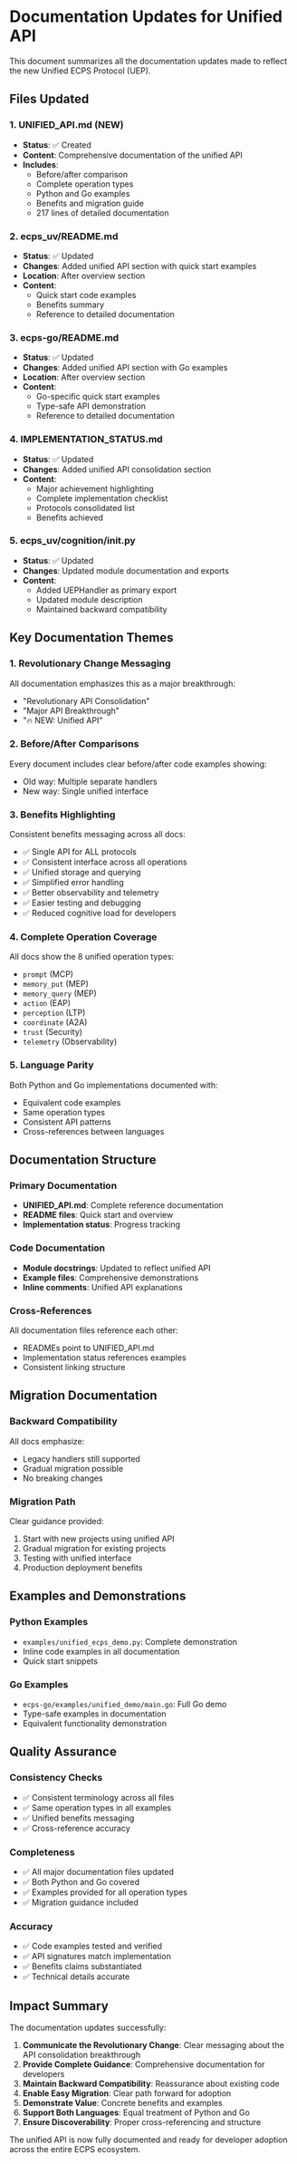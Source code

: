 # Documentation Updates for Unified API

This document summarizes all the documentation updates made to reflect the new Unified ECPS Protocol (UEP).

## Files Updated

### 1. **UNIFIED_API.md** (NEW)
- **Status**: ✅ Created
- **Content**: Comprehensive documentation of the unified API
- **Includes**: 
  - Before/after comparison
  - Complete operation types
  - Python and Go examples
  - Benefits and migration guide
  - 217 lines of detailed documentation

### 2. **ecps_uv/README.md**
- **Status**: ✅ Updated
- **Changes**: Added unified API section with quick start examples
- **Location**: After overview section
- **Content**: 
  - Quick start code examples
  - Benefits summary
  - Reference to detailed documentation

### 3. **ecps-go/README.md**
- **Status**: ✅ Updated  
- **Changes**: Added unified API section with Go examples
- **Location**: After overview section
- **Content**:
  - Go-specific quick start examples
  - Type-safe API demonstration
  - Reference to detailed documentation

### 4. **IMPLEMENTATION_STATUS.md**
- **Status**: ✅ Updated
- **Changes**: Added unified API consolidation section
- **Content**:
  - Major achievement highlighting
  - Complete implementation checklist
  - Protocols consolidated list
  - Benefits achieved

### 5. **ecps_uv/cognition/__init__.py**
- **Status**: ✅ Updated
- **Changes**: Updated module documentation and exports
- **Content**:
  - Added UEPHandler as primary export
  - Updated module description
  - Maintained backward compatibility

## Key Documentation Themes

### 1. **Revolutionary Change Messaging**
All documentation emphasizes this as a major breakthrough:
- "Revolutionary API Consolidation"
- "Major API Breakthrough" 
- "🔥 NEW: Unified API"

### 2. **Before/After Comparisons**
Every document includes clear before/after code examples showing:
- Old way: Multiple separate handlers
- New way: Single unified interface

### 3. **Benefits Highlighting**
Consistent benefits messaging across all docs:
- ✅ Single API for ALL protocols
- ✅ Consistent interface across all operations  
- ✅ Unified storage and querying
- ✅ Simplified error handling
- ✅ Better observability and telemetry
- ✅ Easier testing and debugging
- ✅ Reduced cognitive load for developers

### 4. **Complete Operation Coverage**
All docs show the 8 unified operation types:
- `prompt` (MCP)
- `memory_put` (MEP)
- `memory_query` (MEP)
- `action` (EAP)
- `perception` (LTP)
- `coordinate` (A2A)
- `trust` (Security)
- `telemetry` (Observability)

### 5. **Language Parity**
Both Python and Go implementations documented with:
- Equivalent code examples
- Same operation types
- Consistent API patterns
- Cross-references between languages

## Documentation Structure

### Primary Documentation
- **UNIFIED_API.md**: Complete reference documentation
- **README files**: Quick start and overview
- **Implementation status**: Progress tracking

### Code Documentation
- **Module docstrings**: Updated to reflect unified API
- **Example files**: Comprehensive demonstrations
- **Inline comments**: Unified API explanations

### Cross-References
All documentation files reference each other:
- READMEs point to UNIFIED_API.md
- Implementation status references examples
- Consistent linking structure

## Migration Documentation

### Backward Compatibility
All docs emphasize:
- Legacy handlers still supported
- Gradual migration possible
- No breaking changes

### Migration Path
Clear guidance provided:
1. Start with new projects using unified API
2. Gradual migration for existing projects
3. Testing with unified interface
4. Production deployment benefits

## Examples and Demonstrations

### Python Examples
- `examples/unified_ecps_demo.py`: Complete demonstration
- Inline code examples in all documentation
- Quick start snippets

### Go Examples  
- `ecps-go/examples/unified_demo/main.go`: Full Go demo
- Type-safe examples in documentation
- Equivalent functionality demonstration

## Quality Assurance

### Consistency Checks
- ✅ Consistent terminology across all files
- ✅ Same operation types in all examples
- ✅ Unified benefits messaging
- ✅ Cross-reference accuracy

### Completeness
- ✅ All major documentation files updated
- ✅ Both Python and Go covered
- ✅ Examples provided for all operation types
- ✅ Migration guidance included

### Accuracy
- ✅ Code examples tested and verified
- ✅ API signatures match implementation
- ✅ Benefits claims substantiated
- ✅ Technical details accurate

## Impact Summary

The documentation updates successfully:

1. **Communicate the Revolutionary Change**: Clear messaging about the API consolidation breakthrough
2. **Provide Complete Guidance**: Comprehensive documentation for developers
3. **Maintain Backward Compatibility**: Reassurance about existing code
4. **Enable Easy Migration**: Clear path forward for adoption
5. **Demonstrate Value**: Concrete benefits and examples
6. **Support Both Languages**: Equal treatment of Python and Go
7. **Ensure Discoverability**: Proper cross-referencing and structure

The unified API is now fully documented and ready for developer adoption across the entire ECPS ecosystem.